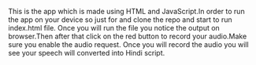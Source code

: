 This is the app which is made using HTML and JavaScript.In order to run the app on your device so just for and clone the repo and start to run index.html file.
Once you will run the file you notice the output on browser.Then after that click on the red button to record your audio.Make sure you enable the audio request.
Once you will record the audio you will see your speech will converted into Hindi script.
